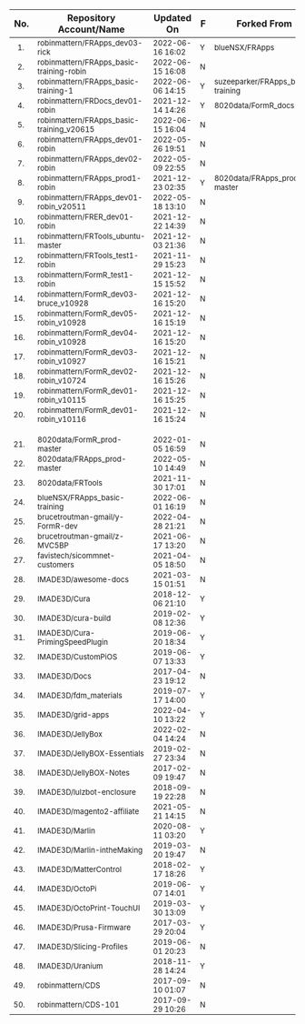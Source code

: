 <body><style> table { border-spacing: 0; border-collapse: collapse; } td { padding: 1px 7px 1px 7px; font-size: 13px; } </style>

| No. | Repository Account/Name                                      | Updated On       | F | Forked From                   
| --- | ------------------------------------------------------------ | ---------------- | - | ------------------------------
|&nbsp;&nbsp;1. | robinmattern/FRApps_dev03-rick                               | 2022-06-16 16:02 | Y | blueNSX/FRApps       
|&nbsp;&nbsp;2. | robinmattern/FRApps_basic-training-robin                     | 2022-06-15 16:08 | N |                      
|&nbsp;&nbsp;3. | robinmattern/FRApps_basic-training-1                         | 2022-06-06 14:15 | Y | suzeeparker/FRApps_basic-training 
|&nbsp;&nbsp;4. | robinmattern/FRDocs_dev01-robin                              | 2021-12-14 14:26 | Y | 8020data/FormR_docs  
|&nbsp;&nbsp;5. | robinmattern/FRApps_basic-training_v20615                    | 2022-06-15 16:04 | N |                      
|&nbsp;&nbsp;6. | robinmattern/FRApps_dev01-robin                              | 2022-05-26 19:51 | N |                      
|&nbsp;&nbsp;7. | robinmattern/FRApps_dev02-robin                              | 2022-05-09 22:55 | N |                      
|&nbsp;&nbsp;8. | robinmattern/FRApps_prod1-robin                              | 2021-12-23 02:35 | Y | 8020data/FRApps_prod-master 
|&nbsp;&nbsp;9. | robinmattern/FRApps_dev01-robin_v20511                       | 2022-05-18 13:10 | N |                      
|10. | robinmattern/FRER_dev01-robin                                | 2021-12-22 14:39 | N |                      
|11. | robinmattern/FRTools_ubuntu-master                           | 2021-12-03 21:36 | N |                      
|12. | robinmattern/FRTools_test1-robin                             | 2021-11-29 15:23 | N |                      
|13. | robinmattern/FormR_test1-robin                               | 2021-12-15 15:52 | N |                      
|14. | robinmattern/FormR_dev03-bruce_v10928                        | 2021-12-16 15:20 | N |                      
|15. | robinmattern/FormR_dev05-robin_v10928                        | 2021-12-16 15:19 | N |                      
|16. | robinmattern/FormR_dev04-robin_v10928                        | 2021-12-16 15:20 | N |                      
|17. | robinmattern/FormR_dev03-robin_v10927                        | 2021-12-16 15:21 | N |                      
|18. | robinmattern/FormR_dev02-robin_v10724                        | 2021-12-16 15:26 | N |                      
|19. | robinmattern/FormR_dev01-robin_v10115                        | 2021-12-16 15:25 | N |                      
|20. | robinmattern/FormR_dev01-robin_v10116                        | 2021-12-16 15:24 | N |                      
|    |  &nbsp;                                                            |                  |   |                      
|21. | 8020data/FormR_prod-master                                   | 2022-01-05 16:59 | N |                      
|22. | 8020data/FRApps_prod-master                                  | 2022-05-10 14:49 | N |                      
|23. | 8020data/FRTools                                             | 2021-11-30 17:01 | N |                      
|24. | blueNSX/FRApps_basic-training                                | 2022-06-01 16:19 | N |                      
|25. | brucetroutman-gmail/y-FormR-dev                              | 2022-04-28 21:21 | N |                      
|26. | brucetroutman-gmail/z-MVC5BP                                 | 2021-06-17 13:20 | N |                      
|27. | favistech/sicommnet-customers                                | 2021-04-05 18:50 | N |                      
|28. | IMADE3D/awesome-docs                                         | 2021-03-15 01:51 | N |                      
|29. | IMADE3D/Cura                                                 | 2018-12-06 21:10 | Y |                      
|30. | IMADE3D/cura-build                                           | 2019-02-08 12:36 | Y |                      
|31. | IMADE3D/Cura-PrimingSpeedPlugin                              | 2019-06-20 18:34 | Y |                      
|32. | IMADE3D/CustomPiOS                                           | 2019-06-07 13:33 | Y |                      
|33. | IMADE3D/Docs                                                 | 2017-04-23 19:12 | N |                      
|34. | IMADE3D/fdm_materials                                        | 2019-07-17 14:00 | Y |                      
|35. | IMADE3D/grid-apps                                            | 2022-04-10 13:22 | Y |                      
|36. | IMADE3D/JellyBox                                             | 2022-02-04 14:24 | N |                      
|37. | IMADE3D/JellyBOX-Essentials                                  | 2019-02-27 23:34 | N |                      
|38. | IMADE3D/JellyBOX-Notes                                       | 2017-02-09 19:47 | N |                      
|39. | IMADE3D/lulzbot-enclosure                                    | 2018-09-19 22:28 | N |                      
|40. | IMADE3D/magento2-affiliate                                   | 2021-05-21 14:15 | N |                      
|41. | IMADE3D/Marlin                                               | 2020-08-11 03:20 | Y |                      
|42. | IMADE3D/Marlin-intheMaking                                   | 2019-03-20 19:47 | N |                      
|43. | IMADE3D/MatterControl                                        | 2018-02-17 18:26 | Y |                      
|44. | IMADE3D/OctoPi                                               | 2019-06-07 14:01 | Y |                      
|45. | IMADE3D/OctoPrint-TouchUI                                    | 2019-03-30 13:09 | Y |                      
|46. | IMADE3D/Prusa-Firmware                                       | 2017-03-29 20:04 | Y |                      
|47. | IMADE3D/Slicing-Profiles                                     | 2019-06-01 20:23 | N |                      
|48. | IMADE3D/Uranium                                              | 2018-11-28 14:24 | Y |                      
|49. | robinmattern/CDS                                             | 2017-09-10 01:07 | N |                      
|50. | robinmattern/CDS-101                                         | 2017-09-29 10:26 | N |                      


